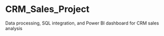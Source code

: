 # CRM_Sales_Project
Data processing, SQL integration, and Power BI dashboard for CRM sales analysis

